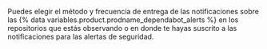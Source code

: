 Puedes elegir el método y frecuencia de entrega de las notificaciones sobre las {% data variables.product.prodname_dependabot_alerts %} en los repositorios que estás observando o en donde te hayas suscrito a las notificaciones para las alertas de seguridad.
